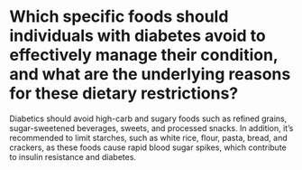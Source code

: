# Which specific foods should individuals with diabetes avoid to effectively manage their condition, and what are the underlying reasons for these dietary restrictions?

Diabetics should avoid high-carb and sugary foods such as refined grains, sugar-sweetened beverages, sweets, and processed snacks. In addition, it’s recommended to limit starches, such as white rice, flour, pasta, bread, and crackers, as these foods cause rapid blood sugar spikes, which contribute to insulin resistance and diabetes.